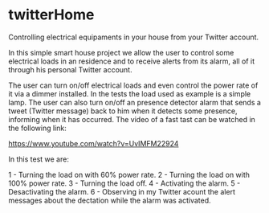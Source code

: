 # twitterHome
Controlling electrical equipaments in your house from your Twitter account.

In this simple smart house project we allow the user to control some electrical loads in an residence and to receive alerts from its alarm, all of it through his personal Twitter account.

The user can turn on/off electrical loads and even control the power rate of it via a dimmer installed. In the tests the load used as example is a simple lamp. The user can also turn on/off an presence detector alarm that sends a tweet (Twitter message) back to him when it detects some presence, informing when it has occurred. The video of a fast tast can be watched in the following link: 

https://www.youtube.com/watch?v=UvIMFM22924

In this test we are:

1 - Turning the load on with 60% power rate.
2 - Turning the load on with 100% power rate.
3 - Turning the load off.
4 - Activating the alarm.
5 - Desactivating the alarm.
6 - Observing in my Twitter acount the alert messages about the dectation while the alarm was activated.
